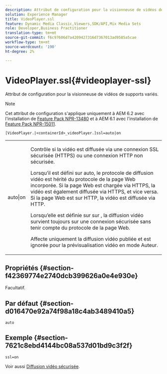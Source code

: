 ```yaml
---
description: Attribut de configuration pour la visionneuse de vidéos de supports variés.
solution: Experience Manager
title: VideoPlayer.ssl
feature: Dynamic Media Classic,Viewers,SDK/API,Mix Media Sets
role: Developer,Business Practitioner
translation-type: tm+mt
source-git-commit: f6c97606d7a4209427316d7367013ad9585a5cae
workflow-type: tm+mt
source-wordcount: '190'
ht-degree: 2%

---
```



# VideoPlayer.ssl{#videoplayer-ssl}

Attribut de configuration pour la visionneuse de vidéos de supports variés.

>[!NOTE]
>
>Cet attribut de configuration s&#39;applique uniquement à AEM 6.2 avec l&#39;installation de [Feature Pack NPR-13480](https://www.adobeaemcloud.com/content/marketplace/marketplaceProxy.html?packagePath=/content/companies/public/adobe/packages/cq620/featurepack/cq-6.2.0-featurepack-13480) et à AEM 6.1 avec l&#39;installation de [Feature Pack NPR-15011](https://www.adobeaemcloud.com/content/marketplace/marketplaceProxy.html?packagePath=/content/companies/public/adobe/packages/cq610/featurepack/cq-6.1.0-featurepack-15011).

`[VideoPlayer.|<containerId>_videoPlayer.]ssl=auto|on`

<table id="table_C616483932C2482CA9794DDD7313FD7C"> 
 <tbody> 
  <tr> 
   <td colname="col1"> <p> <span class="codeph"> auto|on</span> </p> </td> 
   <td colname="col2"> <p> Contrôle si la vidéo est diffusée via une connexion SSL sécurisée (HTTPS) ou une connexion HTTP non sécurisée. </p> <p>Lorsqu’il est défini sur <span class="codeph"> auto</span>, le protocole de diffusion vidéo est hérité du protocole de la page Web incorporée. Si la page Web est chargée via HTTPS, la vidéo est également diffusée via HTTPS, et vice versa. Si la page Web est sur HTTP, la vidéo est diffusée via HTTP. </p> <p>Lorsqu’elle est définie sur <span class="codeph"> sur </span>, la diffusion vidéo survient toujours sur une connexion sécurisée sans tenir compte du protocole de la page Web. </p> <p>Affecte uniquement la diffusion vidéo publiée et est ignorée pour la prévisualisation vidéo en mode Auteur. </p> </td> 
  </tr> 
 </tbody> 
</table>

## Propriétés {#section-f42369774e2740dcb399626a0e4e930e}

Facultatif.

## Par défaut {#section-d016470e92a74f98a18c4ab3489410a5}

`auto`

## Exemple {#section-7621c8ebd4144bc08a537d01bd9c3f2f}

```
ssl=on
```

<!--<a id="section_5943AC73316749C68761FF7F74DA7547"></a>-->

Voir aussi [Diffusion vidéo sécurisée](../../../c-html5-s7-aem-asset-viewers/c-html5-mixedmedia-viewer-about/c-html5-mixedmedia-viewer-securevideodelivery.md#concept-4d155111df9f469aa6c6d7b41e959dcb).
